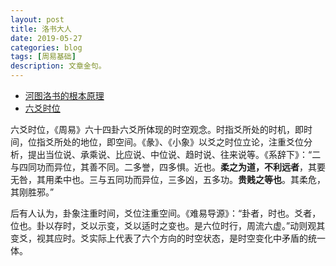 ```yaml
---
layout: post
title: 洛书大人
date: 2019-05-27
categories: blog
tags: [周易基础]
description: 文章金句。
---
```


- [河图洛书的根本原理](https://www.zhihu.com/question/21717625)
- [六爻时位](http://baike.yidao5.com/m/view.php?aid=9558)


六爻时位，《周易》六十四卦六爻所体现的时空观念。时指爻所处的时机，即时间，位指爻所处的地位，即空间。《彖》、《小象》以爻之时位立论，注重爻位分析，提出当位说、承乘说、比应说、中位说、趋时说、往来说等。《系辞下》：“二与四同功而异位，其善不同。二多誉，四多惧。近也。**柔之为道，不利远者**，其要无咎，其用柔中也。三与五同功而异位，三多凶，五多功。**贵贱之等也**。其柔危，其刚胜邪。”


后有人认为，卦象注重时间，爻位注重空间。《难易导源》：“卦者，时也。爻者，位也。卦以存时，爻以示变，爻以适时之变也。是六位时行，周流六虚。”动则观其变爻，视其应时。爻实际上代表了六个方向的时空状态，是时空变化中矛盾的统一体。
